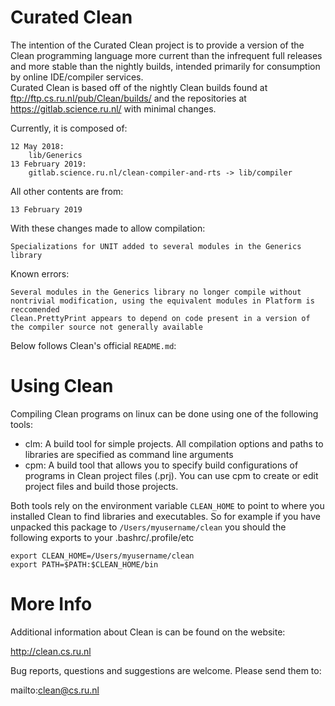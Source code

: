 # Curated Clean

The intention of the Curated Clean project is to provide a version of the Clean programming language more current than the infrequent full releases and more stable than the nightly builds, intended primarily for consumption by online IDE/compiler services.  
Curated Clean is based off of the nightly Clean builds found at ftp://ftp.cs.ru.nl/pub/Clean/builds/ and the repositories at https://gitlab.science.ru.nl/ with minimal changes. 

Currently, it is composed of:

	12 May 2018:
		lib/Generics
	13 February 2019:
		gitlab.science.ru.nl/clean-compiler-and-rts -> lib/compiler

All other contents are from:

	13 February 2019

With these changes made to allow compilation:

	Specializations for UNIT added to several modules in the Generics library

Known errors:

	Several modules in the Generics library no longer compile without nontrivial modification, using the equivalent modules in Platform is reccomended
	Clean.PrettyPrint appears to depend on code present in a version of the compiler source not generally available

Below follows Clean's official `README.md`:

# Using Clean

Compiling Clean programs on linux can be done using one of the following tools:

- clm: A build tool for simple projects. All compilation options and paths to libraries are specified as command line arguments
- cpm: A build tool that allows you to specify build configurations of programs in Clean project files (.prj).
       You can use cpm to create or edit project files and build those projects.

Both tools rely on the environment variable `CLEAN_HOME` to point to where you installed Clean to find libraries and executables.
So for example if you have unpacked this package to `/Users/myusername/clean` you should the following exports to your .bashrc/.profile/etc
```
export CLEAN_HOME=/Users/myusername/clean
export PATH=$PATH:$CLEAN_HOME/bin
```

# More Info

Additional information about Clean is can be found on the website:

  http://clean.cs.ru.nl

Bug reports, questions and suggestions are welcome. Please send them to:

  mailto:clean@cs.ru.nl
